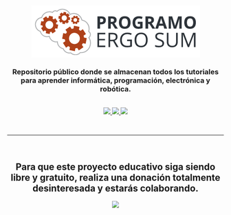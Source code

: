 <div align="center">
  <img align="center" src="logo-programo-ergo-sum.png"/>
  <br />
  <h3>
    Repositorio público donde se almacenan todos los tutoriales para aprender informática, programación, electrónica y robótica.
  </h3>
</div>

<br />

<div align="center">
  <a href="https://www.programoergosum.es/colabora">
    <img src="https://badgen.net/badge/collaborators/♥/orange">
  </a>
  <a href="https://www.paypal.me/programoergosum">
    <img src="https://badgen.net/badge/donations/paypal%20me/orange">
  </a>
  <a href="https://creativecommons.org/licenses/by-sa/4.0/deed.es_ES">
    <img src="https://badgen.net/badge/license/ccbysa%204.0/orange">
  </a>
</div>

<br /><hr /><br />

<div align="center">
  <h2>
    Para que este proyecto educativo siga siendo libre y gratuito, realiza una donación totalmente desinteresada y estarás colaborando.
  </h2>
  <a href="https://www.paypal.com/cgi-bin/webscr?cmd=_s-xclick&hosted_button_id=7N56RY2QKJJDS&source=url">
    <img width="200" src="https://www.paypalobjects.com/es_ES/ES/i/btn/btn_donateCC_LG.gif" />
  </a>
</div>
